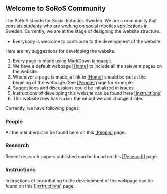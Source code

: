 ## Welcome to SoRoS Community

The SoRoS stands for Social Robotics Sweden. We are a community that consists students who are working on social robotics applications in Sweden. Currently, we are at the stage of designing the website structure. 

- Everybody is welcome to contribute to the development of the website.

Here are my suggestions for developing the website. 

1. Every page is made using MarkDown language.
2. We have a default webpage [[Home]](index.html) to include all the relevent pages on the website.
3. Whenever a page is made, a link to [[Home]](index.html) should be put at the begining of the weboage.(See [[People]](people.html) page for example.
4. Suggestions and discussions could be initialized in issues.
5. Instructions of developing this website can be found here [[Instructions]](instructions.html)
6. This website now has `hacker` theme but we can change it later.

Currently, we have following pages:

### People

All the members can be found here on this [[People]](people.html) page.

### Research

Recent research papers published can be found on this [[Research]](research.html) page.

### Instructions

Instructions of contributing to the development of the webpage can be found on this [[Instructions]](instructions.html) page.
